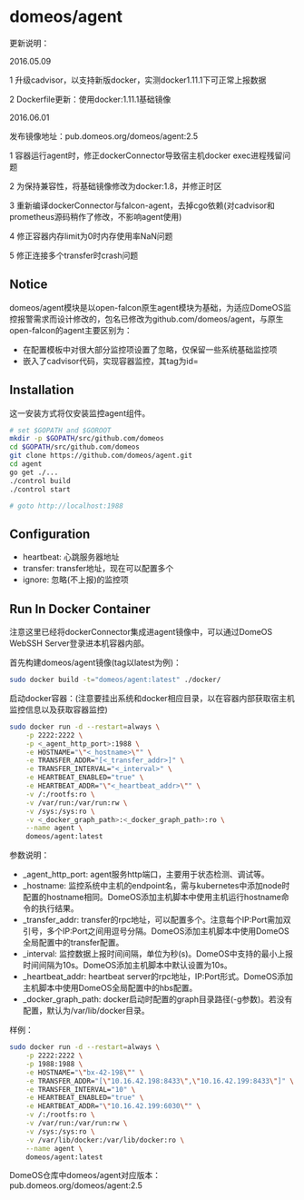 domeos/agent
===

更新说明：

2016.05.09

1 升级cadvisor，以支持新版docker，实测docker1.11.1下可正常上报数据

2 Dockerfile更新：使用docker:1.11.1基础镜像

2016.06.01

发布镜像地址：pub.domeos.org/domeos/agent:2.5

1 容器运行agent时，修正dockerConnector导致宿主机docker exec进程残留问题

2 为保持兼容性，将基础镜像修改为docker:1.8，并修正时区

3 重新编译dockerConnector与falcon-agent，去掉cgo依赖(对cadvisor和prometheus源码稍作了修改，不影响agent使用)

4 修正容器内存limit为0时内存使用率NaN问题

5 修正连接多个transfer时crash问题

## Notice

domeos/agent模块是以open-falcon原生agent模块为基础，为适应DomeOS监控报警需求而设计修改的，包名已修改为github.com/domeos/agent，与原生open-falcon的agent主要区别为：

- 在配置模板中对很大部分监控项设置了忽略，仅保留一些系统基础监控项
- 嵌入了cadvisor代码，实现容器监控，其tag为id=<container long id>

## Installation

这一安装方式将仅安装监控agent组件。

```bash
# set $GOPATH and $GOROOT
mkdir -p $GOPATH/src/github.com/domeos
cd $GOPATH/src/github.com/domeos
git clone https://github.com/domeos/agent.git
cd agent
go get ./...
./control build
./control start

# goto http://localhost:1988
```

## Configuration

- heartbeat: 心跳服务器地址
- transfer: transfer地址，现在可以配置多个
- ignore: 忽略(不上报)的监控项

## Run In Docker Container

注意这里已经将dockerConnector集成进agent镜像中，可以通过DomeOS WebSSH Server登录进本机容器内部。

首先构建domeos/agent镜像(tag以latest为例)：

```bash
sudo docker build -t="domeos/agent:latest" ./docker/
```

启动docker容器：(注意要挂出系统和docker相应目录，以在容器内部获取宿主机监控信息以及获取容器监控)

```bash
sudo docker run -d --restart=always \
	-p 2222:2222 \
	-p <_agent_http_port>:1988 \
	-e HOSTNAME="\"<_hostname>\"" \
	-e TRANSFER_ADDR="[<_transfer_addr>]" \
	-e TRANSFER_INTERVAL="<_interval>" \
	-e HEARTBEAT_ENABLED="true" \
	-e HEARTBEAT_ADDR="\"<_heartbeat_addr>\"" \
	-v /:/rootfs:ro \
	-v /var/run:/var/run:rw \
	-v /sys:/sys:ro \
	-v <_docker_graph_path>:<_docker_graph_path>:ro \
	--name agent \
	domeos/agent:latest
```

参数说明：

- _agent_http_port: agent服务http端口，主要用于状态检测、调试等。
- _hostname: 监控系统中主机的endpoint名，需与kubernetes中添加node时配置的hostname相同。DomeOS添加主机脚本中使用主机运行hostname命令的执行结果。
- _transfer_addr: transfer的rpc地址，可以配置多个。注意每个IP:Port需加双引号，多个IP:Port之间用逗号分隔。DomeOS添加主机脚本中使用DomeOS全局配置中的transfer配置。
- _interval: 监控数据上报时间间隔，单位为秒(s)。DomeOS中支持的最小上报时间间隔为10s。DomeOS添加主机脚本中默认设置为10s。
- _heartbeat_addr: heartbeat server的rpc地址，IP:Port形式。DomeOS添加主机脚本中使用DomeOS全局配置中的hbs配置。
- _docker_graph_path: docker启动时配置的graph目录路径(-g参数)。若没有配置，默认为/var/lib/docker目录。

样例：

```bash
sudo docker run -d --restart=always \
	-p 2222:2222 \
	-p 1988:1988 \
	-e HOSTNAME="\"bx-42-198\"" \
	-e TRANSFER_ADDR="[\"10.16.42.198:8433\",\"10.16.42.199:8433\"]" \
	-e TRANSFER_INTERVAL="10" \
	-e HEARTBEAT_ENABLED="true" \
	-e HEARTBEAT_ADDR="\"10.16.42.199:6030\"" \
	-v /:/rootfs:ro \
	-v /var/run:/var/run:rw \
	-v /sys:/sys:ro \
	-v /var/lib/docker:/var/lib/docker:ro \
	--name agent \
	domeos/agent:latest
```


DomeOS仓库中domeos/agent对应版本： pub.domeos.org/domeos/agent:2.5